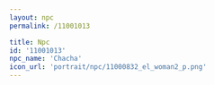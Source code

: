 ```yaml
---
layout: npc
permalink: /11001013

title: Npc
id: '11001013'
npc_name: 'Chacha'
icon_url: 'portrait/npc/11000832_el_woman2_p.png'
---
```

